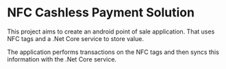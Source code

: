 # NFC Cashless Payment Solution
This project aims to create an android point of sale application. That uses NFC tags and a .Net Core service to store value.

The application performs transactions on the NFC tags and then syncs this information with the .Net Core service.